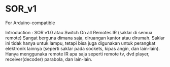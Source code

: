 # SOR_v1
For Arduino-compatible

Introduction :
SOR v1.0 atau Switch On all Remotes IR (saklar di semua remote) 
Sangat berguna dimana saja, diruangan kantor atau dirumah. Saklar ini tidak hanya untuk lampu, 
tetapi bisa juga digunakan untuk perangkat elektronik lainnya (seperti saklar pada sockets, kipas angin, dan lain-lain). 
Hanya menggunaka remote IR apa saja seperti remote tv, dvd player, receiver(decoder) parabola, dan lain-lain.
